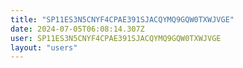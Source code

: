 ```yaml
---
title: "SP11ES3N5CNYF4CPAE391SJACQYMQ9GQW0TXWJVGE"
date: 2024-07-05T06:08:14.307Z
user: SP11ES3N5CNYF4CPAE391SJACQYMQ9GQW0TXWJVGE
layout: "users"
---
```

    